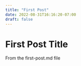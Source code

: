 ```yaml
---
title: "First Post"
date: 2022-08-31T16:16:20-07:00
draft: false
---
```


# First Post Title

From the first-post.md file 
